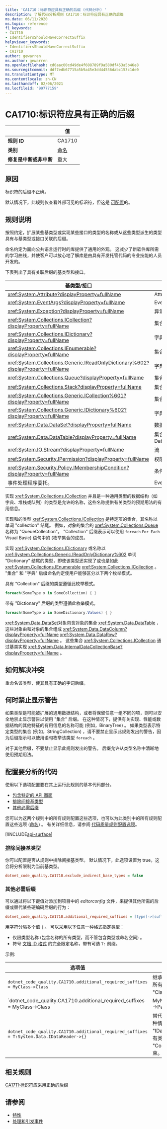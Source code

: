 ```yaml
---
title: 'CA1710：标识符应具有正确的后缀 (代码分析) '
description: 了解代码分析规则 CA1710：标识符应具有正确的后缀
ms.date: 06/11/2020
ms.topic: reference
f1_keywords:
- CA1710
- IdentifiersShouldHaveCorrectSuffix
helpviewer_keywords:
- IdentifiersShouldHaveCorrectSuffix
- CA1710
author: gewarren
ms.author: gewarren
ms.openlocfilehash: cd6aac00cd49de4f608789f9a580df453a5b46e8
ms.sourcegitcommit: ddf7edb67715a5b9a45e3dd44536dabc153c1de0
ms.translationtype: MT
ms.contentlocale: zh-CN
ms.lasthandoff: 02/06/2021
ms.locfileid: "99777159"
---
```

# <a name="ca1710-identifiers-should-have-correct-suffix"></a>CA1710:标识符应具有正确的后缀

| | 值 |
|-|-|
| **规则 ID** |CA1710|
| **类别** |[命名](naming-warnings.md)|
| **修复是中断或非中断** |重大|

## <a name="cause"></a>原因

标识符的后缀不正确。

默认情况下，此规则仅查看外部可见的标识符，但这是 [可配置](#configure-code-to-analyze)的。

## <a name="rule-description"></a>规则说明

按照约定，扩展某些基类型或实现某些接口的类型的名称或从这些类型派生的类型具有与基类型或接口关联的后缀。

命名约定为面向公共语言运行时的库提供了通用的外观。 这减少了新软件库所需的学习曲线，并使客户可以放心地了解库是由具有开发托管代码的专业技能的人员开发的。

下表列出了具有关联后缀的基类型和接口。

|基类型/接口|Suffix|
|--------------------------|------------|
|<xref:System.Attribute?displayProperty=fullName>|Attribute|
|<xref:System.EventArgs?displayProperty=fullName>|EventArgs|
|<xref:System.Exception?displayProperty=fullName>|异常|
|<xref:System.Collections.ICollection?displayProperty=fullName>|集合|
|<xref:System.Collections.IDictionary?displayProperty=fullName>|字典|
|<xref:System.Collections.IEnumerable?displayProperty=fullName>|集合|
|<xref:System.Collections.Generic.IReadOnlyDictionary%602?displayProperty=fullName>|字典|
|<xref:System.Collections.Queue?displayProperty=fullName>|集合或队列|
|<xref:System.Collections.Stack?displayProperty=fullName>|集合或堆栈|
|<xref:System.Collections.Generic.ICollection%601?displayProperty=fullName>|集合|
|<xref:System.Collections.Generic.IDictionary%602?displayProperty=fullName>|字典|
|<xref:System.Data.DataSet?displayProperty=fullName>|数据集|
|<xref:System.Data.DataTable?displayProperty=fullName>|集合或 DataTable|
|<xref:System.IO.Stream?displayProperty=fullName>|流|
|<xref:System.Security.IPermission?displayProperty=fullName>|权限|
|<xref:System.Security.Policy.IMembershipCondition?displayProperty=fullName>|条件|
|事件处理程序委托。|EventHandler|

实现 <xref:System.Collections.ICollection> 并且是一种通用类型的数据结构（如字典、堆栈或队列）的类型是允许的名称，这些名称提供有关类型的预期用法的有用信息。

实现和的类型 <xref:System.Collections.ICollection> 是特定项的集合，其名称以单词 "collection" 结尾。 例如，对象的集合的 <xref:System.Collections.Queue> 名称为 "QueueCollection"。 "Collection" 后缀表示可以使用 `foreach` `For Each` Visual Basic) 语句中的 (枚举集合的成员。

实现 <xref:System.Collections.IDictionary> 或名称以 <xref:System.Collections.Generic.IReadOnlyDictionary%602> 单词 "Dictionary" 结尾的类型，即使该类型还实现了或也是如此 <xref:System.Collections.IEnumerable> <xref:System.Collections.ICollection> 。 "集合" 和 "字典" 后缀命名约定使用户能够区分以下两个枚举模式。

具有 "Collection" 后缀的类型遵循此枚举模式。

```csharp
foreach(SomeType x in SomeCollection) { }
```

带有 "Dictionary" 后缀的类型遵循此枚举模式。

```csharp
foreach(SomeType x in SomeDictionary.Values) { }
```

<xref:System.Data.DataSet>对象包含对象的集合 <xref:System.Data.DataTable> ，这些对象由和对象的集合组成 <xref:System.Data.DataColumn?displayProperty=fullName> <xref:System.Data.DataRow?displayProperty=fullName> 。 这些集合 <xref:System.Collections.ICollection> 通过基类实现 <xref:System.Data.InternalDataCollectionBase?displayProperty=fullName> 。

## <a name="how-to-fix-violations"></a>如何解决冲突

重命名该类型，使其具有正确的字词后缀。

## <a name="when-to-suppress-warnings"></a>何时禁止显示警告

如果类型是可能被扩展的通用数据结构，或者将保留任意一组不同的项，则可以安全地禁止显示警告以使用 "集合" 后缀。 在这种情况下，提供有关实现、性能或数据结构的其他特征的有用信息的名称可能 (例如，BinaryTree) 。 如果类型表示特定类型的集合 (例如，StringCollection) ，请不要禁止显示此规则发出的警告，因为后缀指示可以使用语句枚举该类型 `foreach` 。

对于其他后缀，不要禁止显示此规则发出的警告。 后缀允许从类型名称中清晰地使用预期用法。

## <a name="configure-code-to-analyze"></a>配置要分析的代码

使用以下选项配置要在其上运行此规则的基本代码部分。

- [包含特定的 API 图面](#include-specific-api-surfaces)
- [排除间接基类型](#exclude-indirect-base-types)
- [其他必需后缀](#additional-required-suffixes)

您可以为这两个规则中的所有规则配置这些选项，也可以为此类别中的所有规则配置这些选项 ([命名](naming-warnings.md)) 。 有关详细信息，请参阅 [代码质量规则配置选项](../code-quality-rule-options.md)。

[!INCLUDE[api-surface](~/includes/code-analysis/api-surface.md)]

### <a name="exclude-indirect-base-types"></a>排除间接基类型

你可以配置是否从规则中排除间接基类型。 默认情况下，此选项设置为 true，这会将分析限制为当前基类型。

```ini
dotnet_code_quality.CA1710.exclude_indirect_base_types = false
```

### <a name="additional-required-suffixes"></a>其他必需后缀

可以通过将以下键值对添加到项目中的 *editorconfig* 文件，来提供其他所需的后缀或替代某些硬编码后缀的行为：

```ini
dotnet_code_quality.CA1710.additional_required_suffixes = [type]->[suffix]
```

用字符分隔多个值 `|` 。 可以采用以下任意一种格式指定类型：

- 仅限类型名称 (包含名称的所有类型，而不管包含类型或命名空间) 。
- 符号 [文档 ID 格式](../../../csharp/programming-guide/xmldoc/processing-the-xml-file.md#id-strings) 的完全限定名称，带有可选 `T:` 前缀。

示例:

| 选项值 | 总结 |
| --- | --- |
|`dotnet_code_quality.CA1710.additional_required_suffixes = MyClass->Class` | 继承自 "MyClass" 的所有类型都需要具有 "Class" 后缀。 |
|`dotnet_code_quality.CA1710.additional_required_suffixes = MyClass->Class|MyNamespace.IPath->Path` | 继承自 "MyClass" 的所有类型都需要具有 "Class" 后缀，实现 "MyNamespace" 的所有类型都必须具有 "Path" 后缀。 |
|`dotnet_code_quality.CA1710.additional_required_suffixes = T:System.Data.IDataReader->{}` | 替代内置后缀。 在这种情况下，实现 "IDataReader" 的所有类型都不再需要在 "Collection" 中结束。 |

## <a name="related-rules"></a>相关规则

[CA1711:标识符应采用正确的后缀](ca1711.md)

## <a name="see-also"></a>请参阅

- [特性](../../../standard/design-guidelines/attributes.md)
- [处理和引发事件](../../../standard/events/index.md)
